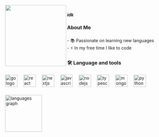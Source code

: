 <img align="left" height="199" src="https://avatars.githubusercontent.com/u/17837425?v=4"  />

###

<h5 align="left">idk</h5>

###

<h3 align="left">About Me</h3>

###

<p align="left">- 📚 Passionate on learning new languages<br>- ⚡ In my free time I like to code</p>

###

<h3 align="left">🛠 Language and tools</h3>

###

<div align="left">
  <img src="https://skillicons.dev/icons?i=go" height="40" alt="go logo"  />
  <img width="12" />
  <img src="https://skillicons.dev/icons?i=react" height="40" alt="react logo"  />
  <img width="12" />
  <img src="https://skillicons.dev/icons?i=nextjs" height="40" alt="nextjs logo"  />
  <img width="12" />
  <img src="https://skillicons.dev/icons?i=js" height="40" alt="javascript logo"  />
  <img width="12" />
  <img src="https://skillicons.dev/icons?i=nodejs" height="40" alt="nodejs logo"  />
  <img width="12" />
  <img src="https://skillicons.dev/icons?i=ts" height="40" alt="typescript logo"  />
  <img width="12" />
  <img src="https://skillicons.dev/icons?i=mongodb" height="40" alt="mongodb logo"  />
  <img width="12" />
  <img src="https://skillicons.dev/icons?i=py" height="40" alt="python logo"  />
</div>

###

<div align="left">
  <img src="https://github-readme-stats.vercel.app/api/top-langs?username=isaoba&locale=en&hide_title=false&layout=compact&card_width=320&langs_count=5&theme=dark&hide_border=false&order=2" height="120" alt="languages graph"  />
</div>

###
